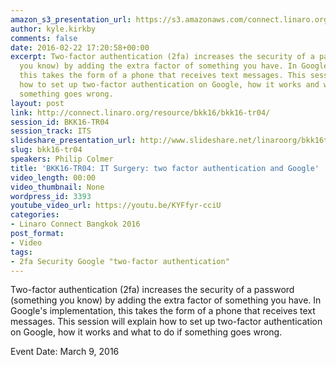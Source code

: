```yaml
---
amazon_s3_presentation_url: https://s3.amazonaws.com/connect.linaro.org/bkk16/Presentations/Wednesday/BKK16-TR04.pdf
author: kyle.kirkby
comments: false
date: 2016-02-22 17:20:58+00:00
excerpt: Two-factor authentication (2fa) increases the security of a password (something
  you know) by adding the extra factor of something you have. In Google's implementation,
  this takes the form of a phone that receives text messages. This session will explain
  how to set up two-factor authentication on Google, how it works and what to do if
  something goes wrong.
layout: post
link: http://connect.linaro.org/resource/bkk16/bkk16-tr04/
session_id: BKK16-TR04
session_track: ITS
slideshare_presentation_url: http://www.slideshare.net/linaroorg/bkk16tr04-it-surgery-two-factor-authentication-and-google
slug: bkk16-tr04
speakers: Philip Colmer
title: 'BKK16-TR04: IT Surgery: two factor authentication and Google'
video_length: 00:00
video_thumbnail: None
wordpress_id: 3393
youtube_video_url: https://youtu.be/KYFfyr-cciU
categories:
- Linaro Connect Bangkok 2016
post_format:
- Video
tags:
- 2fa Security Google "two-factor authentication"
---
```


Two-factor authentication (2fa) increases the security of a password (something you know) by adding the extra factor of something you have. In Google's implementation, this takes the form of a phone that receives text messages. This session will explain how to set up two-factor authentication on Google, how it works and what to do if something goes wrong.

Event Date: March 9, 2016
